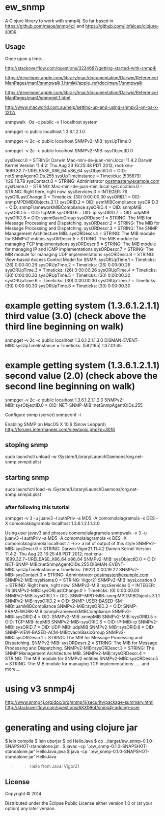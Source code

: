 # ew_snmp

A Clojure library to work with snmp4j.
So far based in https://github.com/maoe/snmp4clj and https://github.com/jlbfalcao/clojure-snmp

## Usage

Once upon a time...

http://stackoverflow.com/questions/3224687/getting-started-with-snmp4j

https://developer.apple.com/library/mac/documentation/Darwin/Reference/ManPages/man1/snmpwalk.1.html#//apple_ref/doc/man/1/snmpwalk

https://developer.apple.com/library/mac/documentation/Darwin/Reference/ManPages/man1/snmpget.1.html


http://www.macworld.com.au/help/setting-up-and-using-snmpv3-on-os-x-1212/

snmpwalk -Os -c public -v 1 localhost system

snmpget -c public localhost 1.3.6.1.2.1.0

snmpget -v 2c -c public localhost SNMPv2-MIB::sysUpTime.0

snmpget -v 2c -c public localhost SNMPv2-MIB::sysObjectID.0

sysDescr.0 = STRING: Darwin Mac-mini-de-juan-mini.local 11.4.2 Darwin Kernel Version 11.4.2: Thu Aug 23 16:25:48 PDT 2012; root:xnu-1699.32.7~1/RELEASE_X86_64 x86_64
sysObjectID.0 = OID: netSnmpAgentOIDs.255
sysUpTimeInstance = Timeticks: (535879) 1:29:18.79
sysContact.0 = STRING: Administrator <postmaster@example.com>
sysName.0 = STRING: Mac-mini-de-juan-mini.local
sysLocation.0 = STRING: Right here, right now.
sysServices.0 = INTEGER: 76
sysORLastChange.0 = Timeticks: (30) 0:00:00.30
sysORID.1 = OID: snmpMPDMIBObjects.3.1.1
sysORID.2 = OID: usmMIBCompliance
sysORID.3 = OID: snmpFrameworkMIBCompliance
sysORID.4 = OID: snmpMIB
sysORID.5 = OID: tcpMIB
sysORID.6 = OID: ip
sysORID.7 = OID: udpMIB
sysORID.8 = OID: vacmBasicGroup
sysORDescr.1 = STRING: The MIB for Message Processing and Dispatching.
sysORDescr.2 = STRING: The MIB for Message Processing and Dispatching.
sysORDescr.3 = STRING: The SNMP Management Architecture MIB.
sysORDescr.4 = STRING: The MIB module for SNMPv2 entities
sysORDescr.5 = STRING: The MIB module for managing TCP implementations
sysORDescr.6 = STRING: The MIB module for managing IP and ICMP implementations
sysORDescr.7 = STRING: The MIB module for managing UDP implementations
sysORDescr.8 = STRING: View-based Access Control Model for SNMP.
sysORUpTime.1 = Timeticks: (26) 0:00:00.26
sysORUpTime.2 = Timeticks: (26) 0:00:00.26
sysORUpTime.3 = Timeticks: (26) 0:00:00.26
sysORUpTime.4 = Timeticks: (30) 0:00:00.30
sysORUpTime.5 = Timeticks: (30) 0:00:00.30
sysORUpTime.6 = Timeticks: (30) 0:00:00.30
sysORUpTime.7 = Timeticks: (30) 0:00:00.30
sysORUpTime.8 = Timeticks: (30) 0:00:00.30


# example getting system (1.3.6.1.2.1.1) third value (3.0) (check above the third line beginning on walk)
snmpget -v 2c -c public localhost 1.3.6.1.2.1.1.3.0
DISMAN-EVENT-MIB::sysUpTimeInstance = Timeticks: (582165) 1:37:01.65


# example getting system (1.3.6.1.2.1.1) second value (2.0) (check above the second line beginning on walk)
snmpget -v 2c -c public localhost 1.3.6.1.2.1.1.2.0
SNMPv2-MIB::sysObjectID.0 = OID: NET-SNMP-MIB::netSnmpAgentOIDs.255


Configure snmp (server)
snmpconf -i


Enabling SNMP on MacOS X 10.6 (Snow Leopard)
http://forums.intermapper.com/viewtopic.php?p=3016

## stoping snmp
sudo launchctl unload -w /System/Library/LaunchDaemons/org.net-snmp.snmpd.plist

## starting snmp
sudo launchctl load -w /System/Library/LaunchDaemons/org.net-snmp.snmpd.plist

### after following this tutorial

snmpget -v 3 -u juanv3 -l authPriv -a MD5 -A comomolalagramola -x DES -X comomolalagramola localhost 1.3.6.1.2.1.1.2.0

Using user javav3 and phrases comomolalagramola
snmpwalk -v 3 -u juanv3 -l authPriv -a MD5 -A comomolalagramola -x DES -X comomolalagramola localhost .1
->>> a lot of output of this style
SNMPv2-MIB::sysDescr.0 = STRING: Darwin Vigor21 11.4.2 Darwin Kernel Version 11.4.2: Thu Aug 23 16:25:48 PDT 2012; root:xnu-1699.32.7~1/RELEASE_X86_64 x86_64
SNMPv2-MIB::sysObjectID.0 = OID: NET-SNMP-MIB::netSnmpAgentOIDs.255
DISMAN-EVENT-MIB::sysUpTimeInstance = Timeticks: (1922) 0:00:19.22
SNMPv2-MIB::sysContact.0 = STRING: Administrator <postmaster@example.com>
SNMPv2-MIB::sysName.0 = STRING: Vigor21
SNMPv2-MIB::sysLocation.0 = STRING: Right here, right now.
SNMPv2-MIB::sysServices.0 = INTEGER: 76
SNMPv2-MIB::sysORLastChange.0 = Timeticks: (0) 0:00:00.00
SNMPv2-MIB::sysORID.1 = OID: SNMP-MPD-MIB::snmpMPDMIBObjects.3.1.1
SNMPv2-MIB::sysORID.2 = OID: SNMP-USER-BASED-SM-MIB::usmMIBCompliance
SNMPv2-MIB::sysORID.3 = OID: SNMP-FRAMEWORK-MIB::snmpFrameworkMIBCompliance
SNMPv2-MIB::sysORID.4 = OID: SNMPv2-MIB::snmpMIB
SNMPv2-MIB::sysORID.5 = OID: TCP-MIB::tcpMIB
SNMPv2-MIB::sysORID.6 = OID: IP-MIB::ip
SNMPv2-MIB::sysORID.7 = OID: UDP-MIB::udpMIB
SNMPv2-MIB::sysORID.8 = OID: SNMP-VIEW-BASED-ACM-MIB::vacmBasicGroup
SNMPv2-MIB::sysORDescr.1 = STRING: The MIB for Message Processing and Dispatching.
SNMPv2-MIB::sysORDescr.2 = STRING: The MIB for Message Processing and Dispatching.
SNMPv2-MIB::sysORDescr.3 = STRING: The SNMP Management Architecture MIB.
SNMPv2-MIB::sysORDescr.4 = STRING: The MIB module for SNMPv2 entities
SNMPv2-MIB::sysORDescr.5 = STRING: The MIB module for managing TCP implementations
..... and more....


# using v3 snmp4j
http://www.snmp4j.org/doc/org/snmp4j/security/package-summary.html
http://stackoverflow.com/questions/6831964/snmp4j-adding-user


# generating and using clojure jar

$ lein compile
$ lein uberjar
$ cd HelloJava
$ cp ../target/ew_snmp-0.1.0-SNAPSHOT-standalone.jar .
$ javac -cp '.:ew_snmp-0.1.0-SNAPSHOT-standalone.jar' HelloJava.java
$ java -cp '.:ew_snmp-0.1.0-SNAPSHOT-standalone.jar' HelloJava
>> Hello from Java!
>> Vigor21

## License

Copyright © 2014

Distributed under the Eclipse Public License either version 1.0 or (at
your option) any later version.
